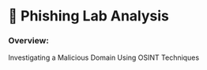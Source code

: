 # 🎣 Phishing Lab Analysis  

### Overview: 
Investigating a Malicious Domain Using OSINT Techniques

